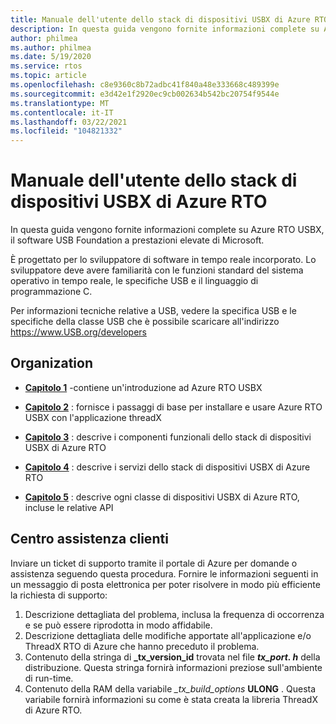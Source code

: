 ```yaml
---
title: Manuale dell'utente dello stack di dispositivi USBX di Azure RTO
description: In questa guida vengono fornite informazioni complete su Azure RTO USBX, il software USB Foundation a prestazioni elevate di Microsoft
author: philmea
ms.author: philmea
ms.date: 5/19/2020
ms.service: rtos
ms.topic: article
ms.openlocfilehash: c8e9360c8b72adbc41f840a48e333668c489399e
ms.sourcegitcommit: e3d42e1f2920ec9cb002634b542bc20754f9544e
ms.translationtype: MT
ms.contentlocale: it-IT
ms.lasthandoff: 03/22/2021
ms.locfileid: "104821332"
---
```

# <a name="azure-rtos-usbx-device-stack-user-guide"></a>Manuale dell'utente dello stack di dispositivi USBX di Azure RTO

In questa guida vengono fornite informazioni complete su Azure RTO USBX, il software USB Foundation a prestazioni elevate di Microsoft.

È progettato per lo sviluppatore di software in tempo reale incorporato. Lo sviluppatore deve avere familiarità con le funzioni standard del sistema operativo in tempo reale, le specifiche USB e il linguaggio di programmazione C.

Per informazioni tecniche relative a USB, vedere la specifica USB e le specifiche della classe USB che è possibile scaricare all'indirizzo https://www.USB.org/developers

## <a name="organization"></a>Organization

- [**Capitolo 1**](usbx-device-stack-1.md) -contiene un'introduzione ad Azure RTO USBX

- [**Capitolo 2**](usbx-device-stack-2.md) : fornisce i passaggi di base per installare e usare Azure RTO USBX con l'applicazione threadX

- [**Capitolo 3**](usbx-device-stack-3.md) : descrive i componenti funzionali dello stack di dispositivi USBX di Azure RTO

- [**Capitolo 4**](usbx-device-stack-4.md) : descrive i servizi dello stack di dispositivi USBX di Azure RTO

- [**Capitolo 5**](usbx-device-stack-5.md) : descrive ogni classe di dispositivi USBX di Azure RTO, incluse le relative API

## <a name="customer-support-center"></a>Centro assistenza clienti

Inviare un ticket di supporto tramite il portale di Azure per domande o assistenza seguendo questa procedura. Fornire le informazioni seguenti in un messaggio di posta elettronica per poter risolvere in modo più efficiente la richiesta di supporto:

1. Descrizione dettagliata del problema, inclusa la frequenza di occorrenza e se può essere riprodotta in modo affidabile.
2. Descrizione dettagliata delle modifiche apportate all'applicazione e/o ThreadX RTO di Azure che hanno preceduto il problema.
3. Contenuto della stringa di **_tx_version_id** trovata nel file **_tx_port. h_** della distribuzione. Questa stringa fornirà informazioni preziose sull'ambiente di run-time.
4. Contenuto della RAM della variabile *_tx_build_options* **ULONG** . Questa variabile fornirà informazioni su come è stata creata la libreria ThreadX di Azure RTO.
